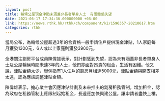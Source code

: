 ```yaml
---
layout: post
title: 輪候公屋現金津貼未涵蓋非長者單身人士　有團體感失望
date: 2021-06-17 17:34:36.000000000 +08:00
link: https://news.rthk.hk/rthk/ch/component/k2/1596357-20210617.htm
categories: rthk
---
```


當局公布，為輪候公屋超過3年的合資格一般申請住戶提供現金津貼，1人家庭每月獲發1300元，6人或以上家庭則獲發3900元。

全港關注劏房平台成員陳偉雄表示，對計劃感到失望，認為未有涵蓋非長者單身人士及公屋輪候時間未達3年的人士，他們亦面對昂貴的租金，生活有困難。他又說，津貼金額太少，舉例指有1人住戶的劏房月租達5000元，津貼金額與開支相差太遠，認為應該調整津貼金額。

陳偉雄表示，擔心業主會因應津貼計劃及未來推出的劏房租務管制，增加租金，認為政府在租務管制上應限制起始租金，長遠應加快興建公屋，讓申請者盡快上樓。
